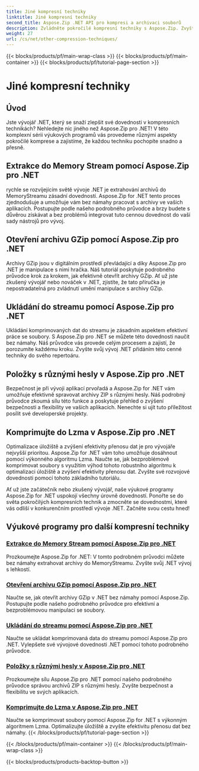 ```yaml
---
title: Jiné kompresní techniky
linktitle: Jiné kompresní techniky
second_title: Aspose.Zip .NET API pro kompresi a archivaci souborů
description: Zvládněte pokročilé kompresní techniky s Aspose.Zip. Zvyšte své vývojové dovednosti, od extrakce přes paměťový stream až po optimalizaci úložiště pomocí komprese Lzma.
weight: 27
url: /cs/net/other-compression-techniques/
---
```


{{< blocks/products/pf/main-wrap-class >}}
{{< blocks/products/pf/main-container >}}
{{< blocks/products/pf/tutorial-page-section >}}

# Jiné kompresní techniky


## Úvod

Jste vývojář .NET, který se snaží zlepšit své dovednosti v kompresních technikách? Nehledejte nic jiného než Aspose.Zip pro .NET! V této komplexní sérii výukových programů vás provedeme různými aspekty pokročilé komprese a zajistíme, že každou techniku pochopíte snadno a přesně.

## Extrakce do Memory Stream pomocí Aspose.Zip pro .NET

rychle se rozvíjejícím světě vývoje .NET je extrahování archivů do MemoryStreamu zásadní dovedností. Aspose.Zip for .NET tento proces zjednodušuje a umožňuje vám bez námahy pracovat s archivy ve vašich aplikacích. Postupujte podle našeho podrobného průvodce a brzy budete s důvěrou získávat a bez problémů integrovat tuto cennou dovednost do vaší sady nástrojů pro vývoj.

## Otevření archivu GZip pomocí Aspose.Zip pro .NET

Archivy GZip jsou v digitálním prostředí převládající a díky Aspose.Zip pro .NET je manipulace s nimi hračka. Náš tutoriál poskytuje podrobného průvodce krok za krokem, jak efektivně otevřít archivy GZip. Ať už jste zkušený vývojář nebo nováček v .NET, zjistíte, že tato příručka je nepostradatelná pro zvládnutí umění manipulace s archivy GZip.

## Ukládání do streamu pomocí Aspose.Zip pro .NET

Ukládání komprimovaných dat do streamu je zásadním aspektem efektivní práce se soubory. S Aspose.Zip pro .NET se můžete této dovednosti naučit bez námahy. Náš průvodce vás provede celým procesem a zajistí, že porozumíte každému kroku. Zvyšte svůj vývoj .NET přidáním této cenné techniky do svého repertoáru.

## Položky s různými hesly v Aspose.Zip pro .NET

Bezpečnost je při vývoji aplikací prvořadá a Aspose.Zip for .NET vám umožňuje efektivně spravovat archivy ZIP s různými hesly. Náš podrobný průvodce zkoumá sílu této funkce a poskytuje přehled o zvýšení bezpečnosti a flexibility ve vašich aplikacích. Nenechte si ujít tuto příležitost posílit své developerské projekty.

## Komprimujte do Lzma v Aspose.Zip pro .NET

Optimalizace úložiště a zvýšení efektivity přenosu dat je pro vývojáře nejvyšší prioritou. Aspose.Zip for .NET vám toho umožňuje dosáhnout pomocí výkonného algoritmu Lzma. Naučte se, jak bezproblémově komprimovat soubory s využitím výhod tohoto robustního algoritmu k optimalizaci úložiště a zvýšení efektivity přenosu dat. Zvyšte své rozvojové dovednosti pomocí tohoto základního tutoriálu.

Ať už jste začátečník nebo zkušený vývojář, naše výukové programy Aspose.Zip for .NET uspokojí všechny úrovně dovedností. Ponořte se do světa pokročilých kompresních technik a zmocněte se dovednostmi, které vás odliší v konkurenčním prostředí vývoje .NET. Začněte svou cestu hned!
## Výukové programy pro další kompresní techniky
### [Extrakce do Memory Stream pomocí Aspose.Zip pro .NET](./extract-to-memory-stream/)
Prozkoumejte Aspose.Zip for .NET: V tomto podrobném průvodci můžete bez námahy extrahovat archivy do MemoryStreamu. Zvyšte svůj .NET vývoj s lehkostí.
### [Otevření archivu GZip pomocí Aspose.Zip pro .NET](./open-gzip-archive/)
Naučte se, jak otevřít archivy GZip v .NET bez námahy pomocí Aspose.Zip. Postupujte podle našeho podrobného průvodce pro efektivní a bezproblémovou manipulaci se soubory.
### [Ukládání do streamu pomocí Aspose.Zip pro .NET](./save-to-stream/)
Naučte se ukládat komprimovaná data do streamu pomocí Aspose.Zip pro .NET. Vylepšete své vývojové dovednosti .NET pomocí tohoto podrobného průvodce.
### [Položky s různými hesly v Aspose.Zip pro .NET](./entries-with-different-passwords/)
Prozkoumejte sílu Aspose.Zip pro .NET pomocí našeho podrobného průvodce správou archivů ZIP s různými hesly. Zvyšte bezpečnost a flexibilitu ve svých aplikacích. 
### [Komprimujte do Lzma v Aspose.Zip pro .NET](./compress-to-lzma/)
Naučte se komprimovat soubory pomocí Aspose.Zip for .NET s výkonným algoritmem Lzma. Optimalizujte úložiště a zvyšte efektivitu přenosu dat bez námahy.
{{< /blocks/products/pf/tutorial-page-section >}}

{{< /blocks/products/pf/main-container >}}
{{< /blocks/products/pf/main-wrap-class >}}

{{< blocks/products/products-backtop-button >}}

